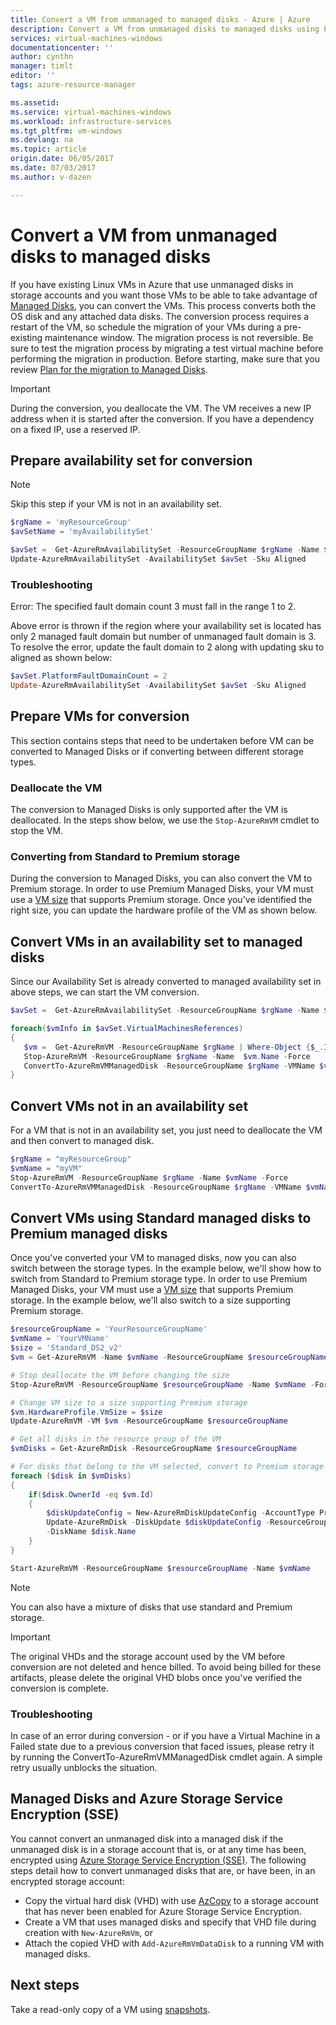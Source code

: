 ```yaml
---
title: Convert a VM from unmanaged to managed disks - Azure | Azure
description: Convert a VM from unmanaged disks to managed disks using PowerShell in the Resource Manager deployment model
services: virtual-machines-windows
documentationcenter: ''
author: cynthn
manager: timlt
editor: ''
tags: azure-resource-manager

ms.assetid: 
ms.service: virtual-machines-windows
ms.workload: infrastructure-services
ms.tgt_pltfrm: vm-windows
ms.devlang: na
ms.topic: article
origin.date: 06/05/2017
ms.date: 07/03/2017
ms.author: v-dazen

---
```

# Convert a VM from unmanaged disks to managed disks

If you have existing Linux VMs in Azure that use unmanaged disks in storage accounts and you want those VMs to be able to take advantage of [Managed Disks](../../storage/storage-managed-disks-overview.md?toc=%2fvirtual-machines%2fwindows%2ftoc.json), you can convert the VMs. This process converts both the OS disk and any attached data disks. The conversion process requires a restart of the VM, so schedule the migration of your VMs during a pre-existing maintenance window. The migration process is not reversible. Be sure to test the migration process by migrating a test virtual machine before performing the migration in production. Before starting,  make sure that you review [Plan for the migration to Managed Disks](on-prem-to-azure.md#plan-for-the-migration-to-managed-disks).

> [!IMPORTANT] 
> During the conversion, you deallocate the VM. The VM receives a new IP address when it is started after the conversion. If you have a dependency on a fixed IP, use a reserved IP.

## Prepare availability set for conversion

> [!NOTE] 
> Skip this step if your VM is not in an availability set.

```powershell
$rgName = 'myResourceGroup'
$avSetName = 'myAvailabilitySet'

$avSet =  Get-AzureRmAvailabilitySet -ResourceGroupName $rgName -Name $avSetName
Update-AzureRmAvailabilitySet -AvailabilitySet $avSet -Sku Aligned 
```

### Troubleshooting

Error: The specified fault domain count 3 must fall in the range 1 to 2.

Above error is thrown if the region where your availability set is located has only 2 managed fault domain but number of unmanaged fault domain is 3. To resolve the error, update the fault domain to 2 along with updating sku to aligned as shown below:

```powershell
$avSet.PlatformFaultDomainCount = 2
Update-AzureRmAvailabilitySet -AvailabilitySet $avSet -Sku Aligned
```

## Prepare VMs for conversion
This section contains steps that need to be undertaken before VM can be converted to Managed Disks or if converting between different storage types.

### Deallocate the VM
The conversion to Managed Disks is only supported after the VM is deallocated. In the steps show below, we use the `Stop-AzureRmVM` cmdlet to stop the VM.

### Converting from Standard to Premium storage
During the conversion to Managed Disks, you can also convert the VM to Premium storage. In order to use Premium Managed Disks, your VM must use a [VM size](sizes.md) that supports Premium storage. Once you've identified the right size, you can update the hardware profile of the VM as shown below.

## Convert VMs in an availability set to managed disks
Since our Availability Set is already converted to managed availability set in above steps, we can start the VM conversion.

```powershell
$avSet =  Get-AzureRmAvailabilitySet -ResourceGroupName $rgName -Name $avSetName

foreach($vmInfo in $avSet.VirtualMachinesReferences)
{
   $vm =  Get-AzureRmVM -ResourceGroupName $rgName | Where-Object {$_.Id -eq $vmInfo.id}
   Stop-AzureRmVM -ResourceGroupName $rgName -Name  $vm.Name -Force
   ConvertTo-AzureRmVMManagedDisk -ResourceGroupName $rgName -VMName $vm.Name
}
```

## Convert VMs not in an availability set
For a VM that is not in an availability set, you just need to deallocate the VM and then convert to managed disk.

```powershell
$rgName = "myResourceGroup"
$vmName = "myVM"
Stop-AzureRmVM -ResourceGroupName $rgName -Name $vmName -Force
ConvertTo-AzureRmVMManagedDisk -ResourceGroupName $rgName -VMName $vmName
```

## Convert VMs using Standard managed disks to Premium managed disks
Once you've converted your VM to managed disks, now you can also switch between the storage types. In the example below, we'll show how to switch from Standard to Premium storage type. In order to use Premium Managed Disks, your VM must use a [VM size](sizes.md) that supports Premium storage. In the example below, we'll also switch to a size supporting Premium storage.

```powershell
$resourceGroupName = 'YourResourceGroupName'
$vmName = 'YourVMName'
$size = 'Standard_DS2_v2'
$vm = Get-AzureRmVM -Name $vmName -ResourceGroupName $resourceGroupName

# Stop deallocate the VM before changing the size
Stop-AzureRmVM -ResourceGroupName $resourceGroupName -Name $vmName -Force

# Change VM size to a size supporting Premium storage
$vm.HardwareProfile.VmSize = $size
Update-AzureRmVM -VM $vm -ResourceGroupName $resourceGroupName

# Get all disks in the resource group of the VM
$vmDisks = Get-AzureRmDisk -ResourceGroupName $resourceGroupName 

# For disks that belong to the VM selected, convert to Premium storage
foreach ($disk in $vmDisks)
{
	if($disk.OwnerId -eq $vm.Id)
	{
		$diskUpdateConfig = New-AzureRmDiskUpdateConfig -AccountType PremiumLRS
		Update-AzureRmDisk -DiskUpdate $diskUpdateConfig -ResourceGroupName $resourceGroupName `
		-DiskName $disk.Name
	}
}

Start-AzureRmVM -ResourceGroupName $resourceGroupName -Name $vmName
```

> [!NOTE] 
> You can also have a mixture of disks that use standard and Premium storage.

> [!IMPORTANT] 
> The original VHDs and the storage account used by the VM before conversion are not deleted and hence billed. To avoid being billed for these artifacts, please delete the original VHD blobs once you've verified the conversion is complete.

### Troubleshooting
In case of an error during conversion - or if you have a Virtual Machine in a Failed state due to a previous conversion that faced issues, please retry it by running the ConvertTo-AzureRmVMManagedDisk cmdlet again.
A simple retry usually unblocks the situation.

## Managed Disks and Azure Storage Service Encryption (SSE)

You cannot convert an unmanaged disk into a managed disk if the unmanaged disk is in a storage account that is, or at any time has been, encrypted using [Azure Storage Service Encryption (SSE)](../../storage/storage-service-encryption.md?toc=%2fvirtual-machines%2fwindows%2ftoc.json). The following steps detail how to convert unmanaged disks that are, or have been, in an encrypted storage account:

- Copy the virtual hard disk (VHD) with use [AzCopy](../../storage/storage-use-azcopy.md) to a storage account that has never been enabled for Azure Storage Service Encryption.
- Create a VM that uses managed disks and specify that VHD file during creation with `New-AzureRmVm`, or
- Attach the copied VHD with `Add-AzureRmVmDataDisk` to a running VM with managed disks.

## Next steps

Take a read-only copy of a VM using [snapshots](snapshot-copy-managed-disk.md).

